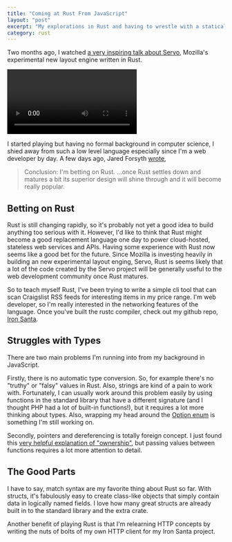 ```yaml
---
title: "Coming at Rust From JavaScript"
layout: "post"
excerpt: "My explorations in Rust and having to wrestle with a statically typed language"
category: rust
---
```


Two months ago, I watched [a very inspiring talk about Servo](http://paulrouget.com/e/servopres/), Mozilla's experimental new layout engine written in Rust. 

<video class="video" controls src="http://mirrors.dotsrc.org/fosdem/2014/UD2218A/Saturday/Servo_building_a_parallel_web_browser.webm">
    http://mirrors.dotsrc.org/fosdem/2014/UD2218A/Saturday/Servo_building_a_parallel_web_browser.webm
</video>

I started playing but having no formal background in computer science, I shied away from such a low level language especially since I'm a web developer by day. A few days ago, Jared Forsyth [wrote](http://jaredly.github.io/2014/03/22/rust-vs-go/index.html),

> Conclusion: I'm betting on Rust. ...once Rust settles down and matures a bit its superior design will shine through and it will become really popular.


## Betting on Rust

Rust is still changing rapidly, so it's probably not yet a good idea to build anything too serious with it. However, I'd like to think that Rust might become a good replacement language one day to power cloud-hosted, stateless web services and APIs. Having some experience with Rust now seems like a good bet for the future. Since Mozilla is investing heavily in building an new experimental layout enging, Servo, Rust is seems likely that a lot of the code created by the Servo project will be generally useful to the web development community once Rust matures.

So to teach myself Rust, I've been trying to write a simple cli tool that can scan Craigslist RSS feeds for interesting items in my price range. I'm web developer, so I'm really interested in the networking features of the language. Once you've built the rustc compiler, check out my github repo, [Iron Santa](https://github.com/brycefisher/iron-santa).

## Struggles with Types

There are two  main problems I'm running into from my background in JavaScript.

Firstly, there is no automatic type conversion. So, for example there's no "truthy" or "falsy" values in Rust. Also, strings are kind of a pain to work with. Fortunately, I can usually work around this problem easily by using functions in the standard library that have a different signature (and I thought PHP had a lot of built-in functions!), but it requires a lot more thinking about types. Also, wrapping my head around the [Option enum](http://static.rust-lang.org/doc/0.9/std/option/enum.Option.html) is something I'm still working on.

Secondly, pointers and dereferencing is totally foreign concept. I just found this [very helpful explanation of "ownership"](http://words.steveklabnik.com/a-30-minute-introduction-to-rust), but passing values between functions requires a lot more attention to detail.

## The Good Parts

I have to say, match syntax are my favorite thing about Rust so far. With structs, it's fabulously easy to create class-like objects that simply contain data in logically named fields. I love how many great structs are already built in to the standard library and the extra crate.

Another benefit of playing Rust is that I'm relearning HTTP concepts by writing the nuts of bolts of my own HTTP client for my Iron Santa project. 
